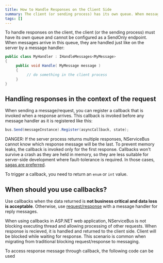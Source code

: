 ```yaml
---
title: How to Handle Responses on the Client Side
summary: The client (or sending process) has its own queue. When messages arrive in the queue, they are handled by a message handler.
tags: []
---
```


To handle responses on the client, the client (or the sending process) must have its own queue and cannot be configured as a SendOnly endpoint. When messages arrive in this queue, they are handled just like on the server by a message handler:


```C#
public class MyHandler : IHandleMessages<MyMessage>
{
     public void Handle( MyMessage message )
     {
          // do something in the client process
     }
}
```

## Handling responses in the context of the request

When sending a message/request, you can register a callback that is invoked when a response arrives. This callback is invoked before any message handler as it is registered like this:


```C#
bus.Send(messageInstance).Register(asyncCallback, state);
```

DANGER: If the server process returns multiple responses, NServiceBus cannot know which response message will be the last. To prevent memory leaks, the callback is invoked only for the first response. Callbacks won't survive a crash as they are held in memory, so they are less suitable for server-side development where fault-tolerance is required. In those cases, [sagas are preferred](sagas-in-nservicebus.md).

To trigger a callback, you need to return an `enum` or `int` value.

<!-- import TriggerCallback -->

## When should you use callbacks?

Use callbacks when the data returned is **not business critical and data loss is acceptable**. Otherwise, use [request/response](/samples/fullduplex) with a message handler for reply messages.

When using callbacks in ASP.NET web application, NServiceBus is not blocking executing thread and allowing processing of other requests. When response is recieved, it is handled and returned to the client side. Client will be blocked while waiting for response. This scenario is common when migrating from traditional blocking request/response to messaging.

To access response message through callback, the following code can be used
<!-- import CallbackToAccessMessageRegistration -->
